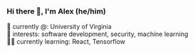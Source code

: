 ### Hi there 👋, I'm Alex (he/him)

🌱 currently @: University of Virginia  
🔭 interests: software development, security, machine learning  
🏋️‍♀️ currently learning: React, Tensorflow
